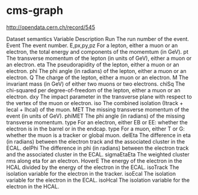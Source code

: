 # cms-graph

http://opendata.cern.ch/record/545

Dataset semantics
Variable	Description
Run	The run number of the event.
Event	The event number.
E,px,py,pz	For a lepton, either a muon or an electron, the total energy and components of the momemtum (in GeV).
pt	The transverse momentum of the lepton (in units of GeV), either a muon or an electron.
eta	The pseudorapidity of the lepton, either a muon or an electron.
phi	The phi angle (in radians) of the lepton, either a muon or an electron.
Q	The charge of the lepton, either a muon or an electron.
M	The invariant mass (in GeV) of either two muons or two electrons.
chiSq	The chi-squared per degree-of-freedom of the lepton, either a muon or an electron.
dxy	The impact parameter in the transverse plane with respect to the vertex of the muon or electron.
iso	The combined isolation (Itrack + Iecal + Ihcal) of the muon.
MET	The missing transverse momentum of the event (in units of GeV).
phiMET	The phi angle (in radians) of the missing transverse momentum.
type	For an electron, either EB or EE: whether the electron is in the barrel or in the endcap.
type	For a muon, either T or G: whether the muon is a tracker or global muon.
delEta	The difference in eta (in radians) between the electron track and the associated cluster in the ECAL.
delPhi	The difference in phi (in radians) between the electron track and the associated cluster in the ECAL.
sigmaEtaEta	The weighted cluster rms along eta for an electron.
HoverE	The energy of the electron in the HCAL divided by the energy of the electron in the ECAL.
isoTrack	The isolation variable for the electron in the tracker.
isoEcal	The isolation variable for the electron in the ECAL.
isoHcal	The isolation variable for the electron in the HCAL.
